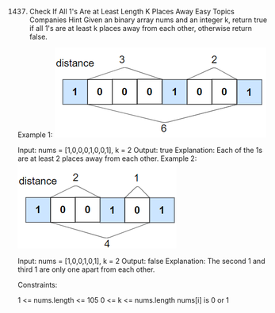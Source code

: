 1437. Check If All 1's Are at Least Length K Places Away
Easy
Topics
Companies
Hint
Given an binary array nums and an integer k, return true if all 1's are at least k places away from each other, otherwise return false.

 

Example 1:
![](./res/img/i1.png)

Input: nums = [1,0,0,0,1,0,0,1], k = 2
Output: true
Explanation: Each of the 1s are at least 2 places away from each other.
Example 2:
![](./res/img/i2.png)

Input: nums = [1,0,0,1,0,1], k = 2
Output: false
Explanation: The second 1 and third 1 are only one apart from each other.
 

Constraints:

1 <= nums.length <= 105
0 <= k <= nums.length
nums[i] is 0 or 1
